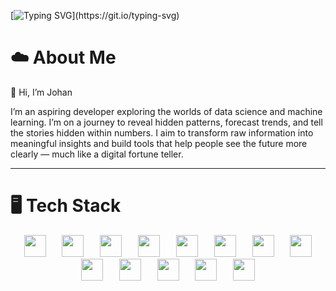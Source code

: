 [![Typing SVG](https://readme-typing-svg.demolab.com?font=Fira+Code&duration=4000&pause=100&color=A6D8F0&center=true&vCenter=true&multiline=true&width=870&height=70&lines=What+you+don't+know;you+can+learn.)](https://git.io/typing-svg)

# ☁️ About Me  
👋 Hi, I’m Johan  

I’m an aspiring developer exploring the worlds of data science and machine learning. I’m on a journey to reveal hidden patterns, forecast trends, and tell the stories hidden within numbers. I aim to transform raw information into meaningful insights and build tools that help people see the future more clearly — much like a digital fortune teller.

---

# 🖥️ Tech Stack

<p align="center">
  <img src="https://cdn.jsdelivr.net/gh/devicons/devicon@latest/icons/python/python-original.svg" width="35" style="margin: 0 7px;" />
  <img src="https://cdn.jsdelivr.net/gh/devicons/devicon@latest/icons/tensorflow/tensorflow-original.svg" width="35" style="margin: 0 7px;" />
  <img src="https://cdn.jsdelivr.net/gh/devicons/devicon@latest/icons/pytorch/pytorch-original.svg" width="35" style="margin: 0 7px;" />
  <img src="https://cdn.jsdelivr.net/gh/devicons/devicon@latest/icons/scikitlearn/scikitlearn-original.svg" width="35" style="margin: 0 7px;" />
  <img src="https://cdn.jsdelivr.net/gh/devicons/devicon@latest/icons/numpy/numpy-original.svg" width="35" style="margin: 0 7px;" />
  <img src="https://cdn.jsdelivr.net/gh/devicons/devicon@latest/icons/jupyter/jupyter-original-wordmark.svg" width="35" style="margin: 0 7px;" />
  <img src="https://cdn.jsdelivr.net/gh/devicons/devicon@latest/icons/postgresql/postgresql-original.svg" width="35" style="margin: 0 7px;" />
  <img src="https://cdn.jsdelivr.net/gh/devicons/devicon@latest/icons/mysql/mysql-original.svg" width="35" style="margin: 0 7px;" />
  <img src="https://cdn.jsdelivr.net/gh/devicons/devicon@latest/icons/sqlite/sqlite-original.svg" width="35" style="margin: 0 7px;" />
  <img src="https://cdn.jsdelivr.net/gh/devicons/devicon@latest/icons/mongodb/mongodb-original.svg" width="35" style="margin: 0 7px;" />
  <img src="https://cdn.jsdelivr.net/gh/devicons/devicon@latest/icons/java/java-original.svg" width="35" style="margin: 0 7px;" />
  <img src="https://cdn.jsdelivr.net/gh/devicons/devicon@latest/icons/rust/rust-original.svg" width="35" style="margin: 0 7px;" />
  <img src="https://cdn.jsdelivr.net/gh/devicons/devicon@latest/icons/angular/angular-original.svg" width="35" style="margin: 0 7px;" />
</p>

#
